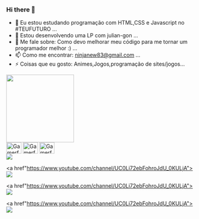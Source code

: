 ### Hi there 👋

- 🔭 Eu estou estudando programação com HTML,CSS e Javascript no #TEUFUTURO ...
- 👯 Estou desenvolvendo uma LP com julian-gon ...
- 💬 Me fale sobre: Como devo melhorar meu código para me tornar um programador melhor :) ...
- 📫 Como me encontrar: ninjanew83@gmail.com ...
- ⚡ Coisas que eu gosto:  Animes,Jogos,programação de sites/jogos...


<div>
  <img height="180em" src="https://github-readme-stats.vercel.app/api?username=Gamerfoxninja&show_icons=true&theme=synthwave">

  

</div>


<div style="display:inline-block">
  <img align="center" alt="Gamerfoxninja_HTML5" height="30" width="40" src="https://cdn.jsdelivr.net/gh/devicons/devicon/icons/html5/html5-plain.svg" />

  <img align="center" alt="Gamerfoxninja_HTML5" height="30" width="40" src="https://cdn.jsdelivr.net/gh/devicons/devicon/icons/css3/css3-plain.svg" />

  <img align="center" alt="Gamerfoxninja_HTML5" height="30" width="40" src="https://cdn.jsdelivr.net/gh/devicons/devicon/icons/javascript/javascript-plain.svg" />


</div>

<div>
  <a href"https://www.youtube.com/channel/UC0Li72ebFohroJdU_0KULjA"><img src="https://img.shields.io/badge/YouTube-FF0000?style=for-the-badge&logo=youtube&logoColor=white"></a>
  
  <a href"https://www.youtube.com/channel/UC0Li72ebFohroJdU_0KULjA"><img src="https://img.shields.io/badge/Gmail-D14836?style=for-the-badge&logo=gmail&logoColor=white" ></a>
  
  <a href"https://www.youtube.com/channel/UC0Li72ebFohroJdU_0KULjA"><img src="https://img.shields.io/badge/WhatsApp-25D366?style=for-the-badge&logo=whatsapp&logoColor=white" ></a>
  
  <a href"https://www.youtube.com/channel/UC0Li72ebFohroJdU_0KULjA"><img src="https://img.shields.io/badge/Discord-7289DA?style=for-the-badge&logo=discord&logoColor=white" ></a>
</div>



